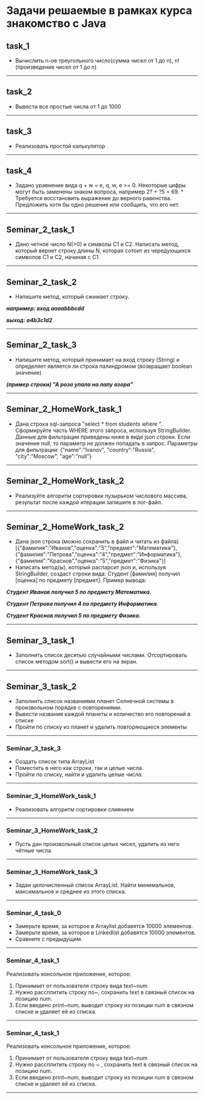 # Задачи решаемые в рамках курса знакомство с Java

## task_1
* Вычислить n-ое треугольного число(сумма чисел от 1 до n), n! (произведение чисел от 1 до n)
***

## task_2
* Вывести все простые числа от 1 до 1000
***

## task_3
* Реализовать простой калькулятор
***

## task_4
* Задано уравнение вида q + w = e, q, w, e >= 0. Некоторые цифры могут быть заменены знаком вопроса,
например 2? + ?5 = 69.  * Требуется восстановить выражение до верного равенства.
Предложить хотя бы одно решение или сообщить, что его нет.
***

## Seminar_2_task_1
* Дано четное число N(>0) и символы C1 и C2.
Написать метод, который вернет строку длины N, которая
сотоит из чередующихся символов C1 и C2, начиная с C1
***

## Seminar_2_task_2
* Напишите метод, который сжимает строку.

***например: вход aaaabbbcdd***

***выход: a4b3c1d2***
***

## Seminar_2_task_3
* Напишите метод, который принимает на вход строку (String) и определяет является ли строка 
палиндромом (возвращает boolean значение)

***(пример строки) "А роза упала на лапу азора"***
***

##  Seminar_2_HomeWork_task_1
* Дана строка sql-запроса "select * from students where ". Сформируйте часть WHERE этого запроса,
  используя StringBuilder. Данные для фильтрации приведены ниже в виде json строки.
  Если значение null, то параметр не должен попадать в запрос.
  Параметры для фильтрации: {"name":"Ivanov", "country":"Russia", "city":"Moscow", "age":"null"}
***

##  Seminar_2_HomeWork_task_2
* Реализуйте алгоритм сортировки пузырьком числового массива, результат после каждой итерации запишите в лог-файл.
***

##  Seminar_2_HomeWork_task_2
* Дана json строка (можно сохранить в файл и читать из файла) [{"фамилия":"Иванов","оценка":"5","предмет":"Математика"},{"фамилия":"Петрова","оценка":"4","предмет":"Информатика"},
{"фамилия":"Краснов","оценка":"5","предмет":"Физика"}]
* Написать метод(ы), который распарсит json и, используя StringBuilder, создаст строки вида:
Студент [фамилия] получил [оценка] по предмету [предмет].
Пример вывода:

***Студент Иванов получил 5 по предмету Математика.***

***Студент Петрова получил 4 по предмету Информатика.***

***Студент Краснов получил 5 по предмету Физика.***

***

## Seminar_3_task_1
* Заполнить список десятью случайными числами. Отсортировать список методом sort() и вывести его на экран.
***

## Seminar_3_task_2
* Заполнить список названиями планет Солнечной системы в произвольном порядке с повторениями.
* Вывести названия каждой планеты и количество его повторений в списке
* Пройти по списку из планет и удалить повторяющиеся элементы
 ***

### Seminar_3_task_3
* Создать список типа ArrayList<String>
* Поместить в него как строки, так и целые числа.
* Пройти по списку, найти и удалить целые числа.
***

### Seminar_3_HomeWork_task_1
* Реализовать алгоритм сортировки слиянием
***

### Seminar_3_HomeWork_task_2 
* Пусть дан произвольный список целых чисел, удалить из него чётные числа
***

### Seminar_3_HomeWork_task_3
* Задан целочисленный список ArrayList. Найти минимальное,
  максимальное и среднее из этого списка.
*** 

### Seminar_4_task_0
* Замерьте время, за которое в Arraylist добавятся 10000 элементов.
* Замерьте время, за которое в Linkedlist добавятся 10000 элементов.
* Сравните с предыдущим.
***

### Seminar_4_task_1
Реализовать консольное приложение, которое:
1. Принимает от пользователя строку вида text~num
2. Нужно рассплитить строку по~, сохранить text в связный список на позицию num.
3. Если введено print~num, выводит строку из позиции num в связном списке и удаляет её из списка.
***

### Seminar_4_task_1
Реализовать консольное приложение, которое:
1. Принимает от пользователя строку вида text~num
2. Нужно рассплитить строку по ~ , сохранить text в связный список на позицию num.
3. Если введено print~num, выводит строку из позиции num в связном списке и удаляет её из списка.
***

